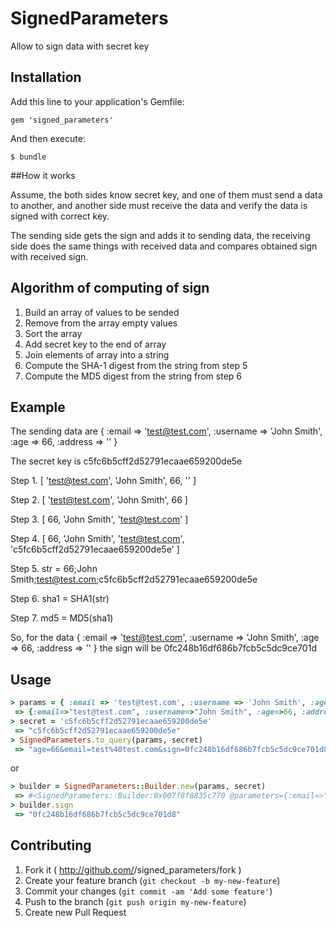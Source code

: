 # SignedParameters

Allow to sign data with secret key

## Installation

Add this line to your application's Gemfile:

    gem 'signed_parameters'

And then execute:

    $ bundle
    
##How it works

Assume, the both sides know secret key, and one of them must send a data to another, and another side must receive the data and verify the data is signed with correct key. 

The sending side gets the sign and adds it to sending data, the receiving side does the same things with received data and compares obtained sign with received sign.    

## Algorithm of computing of sign

1. Build an array of values to be sended
2. Remove from the array empty values
3. Sort the array
4. Add secret key to the end of array
5. Join elements of array into a string
6. Compute the SHA-1 digest from the string from step 5
7. Compute the MD5 digest from the string from step 6

## Example

The sending data are { :email => 'test@test.com', :username => 'John Smith', :age => 66, :address => '' }

The secret key is c5fc6b5cff2d52791ecaae659200de5e

Step 1. [ 'test@test.com', 'John Smith', 66, '' ]

Step 2. [ 'test@test.com', 'John Smith', 66 ]

Step 3. [ 66, 'John Smith', 'test@test.com' ]

Step 4. [ 66, 'John Smith', 'test@test.com', 'c5fc6b5cff2d52791ecaae659200de5e' ]

Step 5. str = 66;John Smith;test@test.com;c5fc6b5cff2d52791ecaae659200de5e

Step 6. sha1 = SHA1(str)

Step 7. md5 = MD5(sha1)

So, for the data { :email => 'test@test.com', :username => 'John Smith', :age => 66, :address => '' } the sign will be 0fc248b16df686b7fcb5c5dc9ce701d

## Usage

```ruby
> params = { :email => 'test@test.com', :username => 'John Smith', :age => 66, :address => ''  }
 => {:email=>"test@test.com", :username=>"John Smith", :age=>66, :address=>""} 
> secret = 'c5fc6b5cff2d52791ecaae659200de5e'
 => "c5fc6b5cff2d52791ecaae659200de5e" 
> SignedParameters.to_query(params, secret)
 => "age=66&email=test%40test.com&sign=0fc248b16df686b7fcb5c5dc9ce701d8&username=John+Smith"
```
or
```ruby
> builder = SignedParameters::Builder.new(params, secret)
 => #<SignedParameters::Builder:0x007f8f8835c770 @parameters={:email=>"test@test.com", :username=>"John Smith", :age=>66, :address=>""}, @secret="c5fc6b5cff2d52791ecaae659200de5e", @separator=";"> 
> builder.sign
 => "0fc248b16df686b7fcb5c5dc9ce701d8"
```


## Contributing

1. Fork it ( http://github.com/<my-github-username>/signed_parameters/fork )
2. Create your feature branch (`git checkout -b my-new-feature`)
3. Commit your changes (`git commit -am 'Add some feature'`)
4. Push to the branch (`git push origin my-new-feature`)
5. Create new Pull Request
